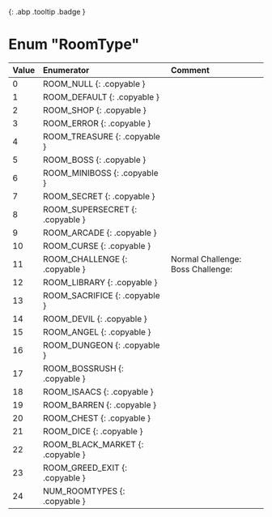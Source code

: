 [ ](#){: .abp .tooltip .badge }
# Enum "RoomType"
|Value|Enumerator|Comment|
|:--|:--|:--|
| 0 |ROOM_NULL {: .copyable } |  | 
| 1 |ROOM_DEFAULT {: .copyable } |  | 
| 2 |ROOM_SHOP {: .copyable } |  | 
| 3 |ROOM_ERROR {: .copyable } |  | 
| 4 |ROOM_TREASURE {: .copyable } |  | 
| 5 |ROOM_BOSS {: .copyable } |  | 
| 6 |ROOM_MINIBOSS {: .copyable } |  | 
| 7 |ROOM_SECRET {: .copyable } |  | 
| 8 |ROOM_SUPERSECRET {: .copyable } |  | 
| 9 |ROOM_ARCADE {: .copyable } |  | 
| 10 |ROOM_CURSE {: .copyable } |  | 
| 11 |ROOM_CHALLENGE {: .copyable } | Normal Challenge: Boss Challenge: | 
| 12 |ROOM_LIBRARY {: .copyable } |  | 
| 13 |ROOM_SACRIFICE {: .copyable } |  | 
| 14 |ROOM_DEVIL {: .copyable } |  | 
| 15 |ROOM_ANGEL {: .copyable } |  | 
| 16 |ROOM_DUNGEON {: .copyable } |  | 
| 17 |ROOM_BOSSRUSH {: .copyable } |  | 
| 18 |ROOM_ISAACS {: .copyable } |  | 
| 19 |ROOM_BARREN {: .copyable } |  | 
| 20 |ROOM_CHEST {: .copyable } |  | 
| 21 |ROOM_DICE {: .copyable } |  | 
| 22 |ROOM_BLACK_MARKET {: .copyable } |  | 
| 23 |ROOM_GREED_EXIT {: .copyable } |  | 
| 24 |NUM_ROOMTYPES {: .copyable } |  | 